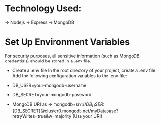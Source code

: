 # Technology Used:
-> Nodejs -> Express -> MongoDB

# Set Up Environment Variables
For security purposes, all sensitive information (such as MongoDB credentials) should be stored in a .env file.

- Create a .env file
In the root directory of your project, create a .env file.
Add the following configuration variables to the .env file:

- DB_USER=your-mongodb-username
- DB_SECRET=your-mongodb-password

- MongoDB URI as -> mongodb+srv://${DB_USER}:${DB_SECRET}@cluster0.mongodb.net/myDatabase?retryWrites=true&w=majority (Use your URI)
